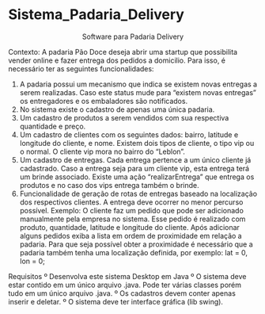 # Sistema_Padaria_Delivery

<p align="center">Software para Padaria Delivery</p>

Contexto: A padaria Pão Doce deseja abrir uma startup que possibilita vender online e fazer
entrega dos pedidos a domicilio. Para isso, é necessário ter as seguintes funcionalidades:

1. A padaria possui um mecanismo que indica se existem novas entregas a serem
realizadas. Caso este status mude para “existem novas entregas” os entregadores e os
embaladores são notificados.
2. No sistema existe o cadastro de apenas uma única padaria.
3. Um cadastro de produtos a serem vendidos com sua respectiva quantidade e preço.
4. Um cadastro de clientes com os seguintes dados: bairro, latitude e longitude do cliente, e nome. Existem dois tipos de cliente, o tipo vip ou o normal. O cliente vip mora no bairro
do “Leblon”.
5. Um cadastro de entregas. Cada entrega pertence a um único cliente já cadastrado. Caso a entrega seja para um cliente vip, esta entrega terá um brinde associado. Existe uma ação “realizarEntrega” que entrega os produtos e no caso dos vips entrega também o brinde.
6. Funcionalidade de geração de rotas de entregas baseado na localização dos respectivos
clientes. A entrega deve ocorrer no menor percurso possível. Exemplo: O cliente faz um
pedido que pode ser adicionado manualmente pela empresa no sistema. Esse pedido é
realizado com produto, quantidade, latitude e longitude do cliente. Após adicionar alguns
pedidos exiba a lista em ordem de proximidade em relação a padaria. Para que seja
possível obter a proximidade é necessário que a padaria também tenha uma localização
definida, por exemplo: lat = 0, lon = 0;

Requisitos
º Desenvolva este sistema Desktop em Java
º O sistema deve estar contido em um único arquivo .java. Pode ter várias classes porém tudo em um único arquivo .java.
º Os cadastros devem conter apenas inserir e deletar.
º O sistema deve ter interface gráfica (lib swing).
